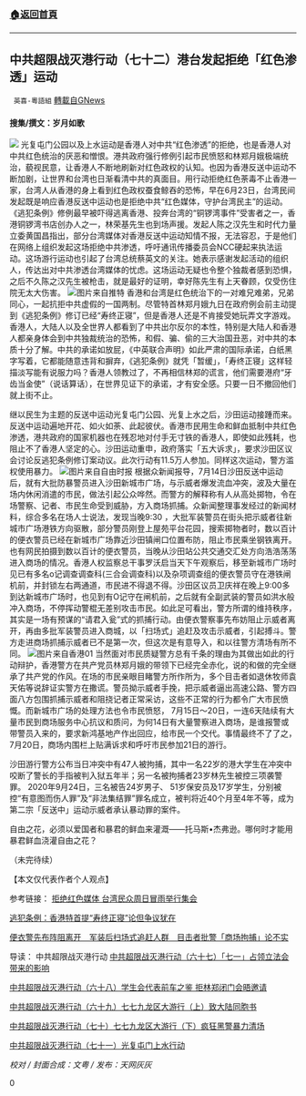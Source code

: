 ###  [:house:返回首頁](https://github.com/ourhimalayas/txt)
---


## 中共超限战灭港行动（七十二）港台发起拒绝「红色渗透」运动
` 英喜-粵語組` [轉載自GNews](https://gnews.org/zh-hans/1527144/)

#### 搜集/撰文：岁月如歌


![](https://assets.gnews.org/wp-content/uploads/2021/09/9121.jpg)
光复屯门公园以及上水运动是香港人对中共“红色渗透”的拒绝，也是香港人对中共红色统治的厌恶和憎恨。港共政府强行修例引起市民愤怒和林郑月娥极端统治，藐视民意，让香港人不断地刷新对红色政权的认知。也因为香港反送中运动不断加剧，让世界和台湾也日渐看清中共的真面目。用行动拒绝红色荼毒不止香港一家，台湾人从香港的身上看到红色政权蚕食鲸吞的恐怖，早在6月23日，台湾民间发起既是响应香港反送中运动也是拒绝中共“红色媒体，守护台湾民主”的运动。 《逃犯条例》修例最早被吓得逃离香港、投奔台湾的“铜锣湾事件”受害者之一，香港铜锣湾书店创办人之一，林荣基先生也到场声援。发起人陈之汉先生和时代力量立委黄国昌指出，部分台湾媒体对香港反送中运动知情不报，无法容忍，于是他们在网络上组织发起这场拒绝中共渗透，呼吁通讯传播委员会NCC硬起来执法运动。这场游行运动也引起了台湾总统蔡英文的关注。她表示感谢发起活动的组织人，传达出对中共渗透台湾媒体的忧虑。这场运动无疑也令整个独裁者感到恐惧，之后不久陈之汉先生被枪击，就是最好的证明，幸好陈先生有上天眷顾，仅受伤住院无太大伤害。
![](https://assets.gnews.org/wp-content/uploads/2021/09/9122.jpg)图片来自推特
香港和台湾是红色统治下的一对难兄难弟，兄弟同心，一起抗拒中共虚假的一国两制。尽管特首林郑月娥九日在政府例会前主动提到《逃犯条例》修订已经“寿终正寝”，但是香港人还是不肯接受她玩弄文字游戏。香港人，大陆人以及全世界人都看到了中共出尔反尔的本性，特别是大陆人和香港人都亲身体会到中共独裁统治的恐怖，和假、骗、偷的三大治国丑恶，对中共的本质十分了解。中共的承诺如放屁，《中英联合声明》如此严肃的国际承诺，白纸黑字写着，它都能随意违背和摒弃，《逃犯条例》就凭「暂缓」，「寿终正寝」这样轻描淡写能有说服力吗？香港人领教过了，不再相信林郑的谎言，他们需要港府“牙齿当金使”（说话算话），在世界见证下的承诺，才有安全感。只要一日不撤回他们就上街不止。

继以民生为主题的反送中运动光复屯门公园、光复上水之后，沙田运动接踵而来。反送中运动遍地开花、如火如荼、此起彼伏。香港市民用生命和鲜血抵制中共红色渗透，港共政府的国家机器也在残忍地对付手无寸铁的香港人，即使如此残耗，也阻止不了香港人坚定的心。沙田运动重申，政府落实「五大诉求」，要求沙田区议会讨论反逃犯条例修订案动议。此次行动有11.5万人参加。同样这次运动，警方滥权使用暴力。
![](https://assets.gnews.org/wp-content/uploads/2021/09/9123.jpg)图片来自自由时报
根据众新闻报导，7月14日沙田反送中运动后，就有大批防暴警员进入沙田新城市广场，与示威者爆发流血冲突，波及大量在场内休闲消遣的市民，做法引起公众哗然。而警方的解释称有人从高处掷物，令在场警察、记者、市民生命受到威胁，方入商场抓捕。众新闻整理事发经过的新闻材料，综合多名在场人士说法，发现当晚9:30 ，大批军装警员在街头把示威者往新城市广场港铁方向驱散，部分警员刚登上屋苑平台花园，搜索掷物者时，数以百计的便衣警员已经在新城市广场靠近沙田镇闸口位置布防，阻止市民乘坐钢铁离开。也有网民拍摄到数以百计的便衣警员，当晚从沙田站公共交通交汇处方向浩浩荡荡进入商场的情况。香港人权监察总干事罗沃启当天下午观察后，移至新城市广场时见已有多名o记调查调查科(三合会调查科)以及杂项调查组的便衣警员守在港铁闸机前，并封锁左右两通道，市民进不得退不得。沙田区议员卫庆祥在晚上9:00多到达新城市广场时，也见到有O记守在闸机前，之后就有全副武装的警员如洪水般冲入商场，不停挥动警棍无差别攻击市民。如此足可看出，警方所谓的维持秩序，其实是一场有预谋的“请君入瓮”式的抓捕行动。由便衣警察事先布妨阻止示威者离开，再由多批军装警员进入商城，以「扫场式」追赶及攻击示威者，引起搏斗。警方走进商场抓捕示威者已不是第一次，但这次是有意导入，和以往警方清场有所不同。
![](https://assets.gnews.org/wp-content/uploads/2021/09/9124.jpg)图片来自香港01
当然面对市民质疑警方总有千条的理由为其做出如此的行动辩护，香港警方在共产党员林郑月娥的带领下已经完全赤化，说的和做的完全继承了共产党的作风。在场的市民亲眼目睹警方所作所为，多个目击者如退休牧师袁天佑等说辞证实警方在撒谎。警员拗示威者手挽，把示威者逼出高速公路、警方四面八方包围抓捕示威者和阻挠记者正常采访，这些不正常的行为都令广大市民愤慨。而新城市广场的处理方法也令市民愤怒， 7月15日～20日，一连6天陆续有大量市民到商场服务中心抗议和质问，为何14日有大量警察进入商场，是谁报警或带警员入来的，要求新鸿基地产作出回应，给市民一个交代。事情最终不了了之，7月20日，商场内围栏上贴满诉求和呼吁市民参加21日的游行。

沙田游行警方公布当日冲突中有47人被拘捕，其中一名22岁的港大学生在冲突中咬断了警长的手指被判入狱五年半；另一名被拘捕者23岁林先生被控三项袭警罪。 2020年9月24日，三名被告24岁男子、 51岁保安员及17岁学生，分别被控“有意图而伤人罪”及“非法集结罪”罪名成立，被判将近40个月至4年不等，成为第二宗「反送中」运动示威者承认暴动罪的案件。

自由之花，必须以爱国者和暴君的鲜血来灌溉——托马斯•杰弗逊。哪何时才能用暴君鲜血浇灌自由之花？

（未完待续）


【本文仅代表作者个人观点】

参考链接：
[拒绝红色媒体 台湾民众周日冒雨举行集会](https://www.dw.com/zh/%E6%8B%92%E7%BB%9D%E7%BA%A2%E8%89%B2%E5%AA%92%E4%BD%93-%E5%8F%B0%E6%B9%BE%E6%B0%91%E4%BC%97%E5%91%A8%E6%97%A5%E5%86%92%E9%9B%A8%E4%B8%BE%E8%A1%8C%E9%9B%86%E4%BC%9A/a-49321135)

[逃犯条例：香港特首提“寿终正寝”论但争议犹在](https://www.bbc.com/zhongwen/simp/chinese-news-48918155)

[便衣警先布阵阻离开　军装后扫场式追赶人群　目击者批警「商场拘捕」论不实](https://www.hkcnews.com/article/22191/%E6%B2%99%E7%94%B0%E8%A1%9D%E7%AA%81-%E6%96%B0%E5%9F%8E%E5%B8%82%E5%BB%A3%E5%A0%B4-%E8%AD%A6%E5%AF%9F-22203/police)


导读：
中共超限战灭港行动
[中共超限战灭港行动（六十七）「七一」占领立法会带来的影响](https://gnews.org/zh-hans/1505915/)

[中共超限战灭港行动（六十八）学生会代表前车之鉴 拒林郑闭门会晤邀请](https://gnews.org/zh-hans/1509708/)

[中共超限战灭港行动（六十九）七七九龙区大游行（上）致大陆同胞书](https://gnews.org/zh-hans/1514105/)

[中共超限战灭港行动（七十）七七九龙区大游行（下）疯狂黑警暴力清场](https://gnews.org/zh-hans/1516676/)

[中共超限战灭港行动（七十一）光复屯门上水行动](https://gnews.org/zh-hans/1523035/)

*校对 / 封面合成：文粤  / 发布：天网灰灰*

0
